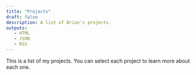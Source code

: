 ```yaml
---
title: "Projects"
draft: false
description: A list of Brian's projects.
outputs:
   - HTML
   - JSON
   - RSS
---
```

This is a list of my projects. You can select each project to learn more
about
each one.